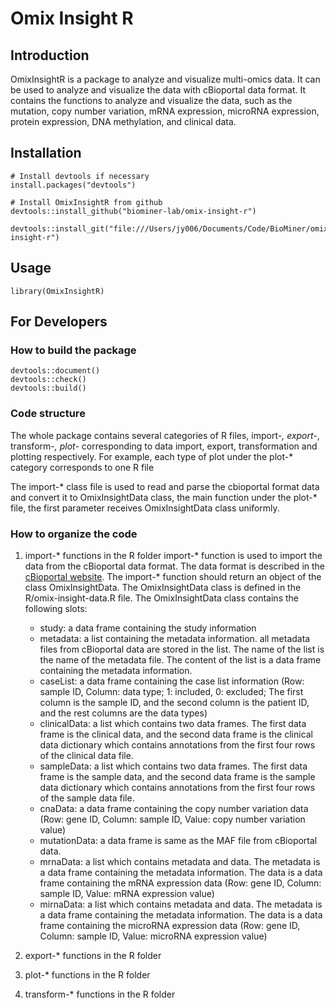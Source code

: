 # Omix Insight R

## Introduction
OmixInsightR is a package to analyze and visualize multi-omics data. It can be used to analyze and visualize the data with cBioportal data format. It contains the functions to analyze and visualize the data, such as the mutation, copy number variation, mRNA expression, microRNA expression, protein expression, DNA methylation, and clinical data.

## Installation
```{r}
# Install devtools if necessary
install.packages("devtools")

# Install OmixInsightR from github
devtools::install_github("biominer-lab/omix-insight-r")

devtools::install_git("file:///Users/jy006/Documents/Code/BioMiner/omix-insight-r")
```

## Usage
```{r}
library(OmixInsightR)
```

## For Developers

### How to build the package

```{r}
devtools::document()
devtools::check()
devtools::build()
```

### Code structure

The whole package contains several categories of R files, import-*, export-*, transform-*, plot-* corresponding to data import, export, transformation and plotting respectively. For example, each type of plot under the plot-* category corresponds to one R file

The import-* class file is used to read and parse the cbioportal format data and convert it to OmixInsightData class, the main function under the plot-* file, the first parameter receives OmixInsightData class uniformly.

### How to organize the code

1. import-* functions in the R folder
    import-* function is used to import the data from the cBioportal data format. The data format is described in the [cBioportal website](https://docs.cbioportal.org/file-formats/#introduction). The import-* function should return an object of the class OmixInsightData. The OmixInsightData class is defined in the R/omix-insight-data.R file. The OmixInsightData class contains the following slots:
    - study: a data frame containing the study information
    - metadata: a list containing the metadata information. all metadata files from cBioportal data are stored in the list. The name of the list is the name of the metadata file. The content of the list is a data frame containing the metadata information.
    - caseList: a data frame containing the case list information (Row: sample ID, Column: data type; 1: included, 0: excluded; The first column is the sample ID, and the second column is the patient ID, and the rest columns are the data types)
    - clinicalData: a list which contains two data frames. The first data frame is the clinical data, and the second data frame is the clinical data dictionary which contains annotations from the first four rows of the clinical data file.
    - sampleData: a list which contains two data frames. The first data frame is the sample data, and the second data frame is the sample data dictionary which contains annotations from the first four rows of the sample data file.
    - cnaData: a data frame containing the copy number variation data (Row: gene ID, Column: sample ID, Value: copy number variation value)
    - mutationData: a data frame is same as the MAF file from cBioportal data.
    - mrnaData: a list which contains metadata and data. The metadata is a data frame containing the metadata information. The data is a data frame containing the mRNA expression data (Row: gene ID, Column: sample ID, Value: mRNA expression value)
    - mirnaData: a list which contains metadata and data. The metadata is a data frame containing the metadata information. The data is a data frame containing the microRNA expression data (Row: gene ID, Column: sample ID, Value: microRNA expression value)


2. export-* functions in the R folder
3. plot-* functions in the R folder
4. transform-* functions in the R folder